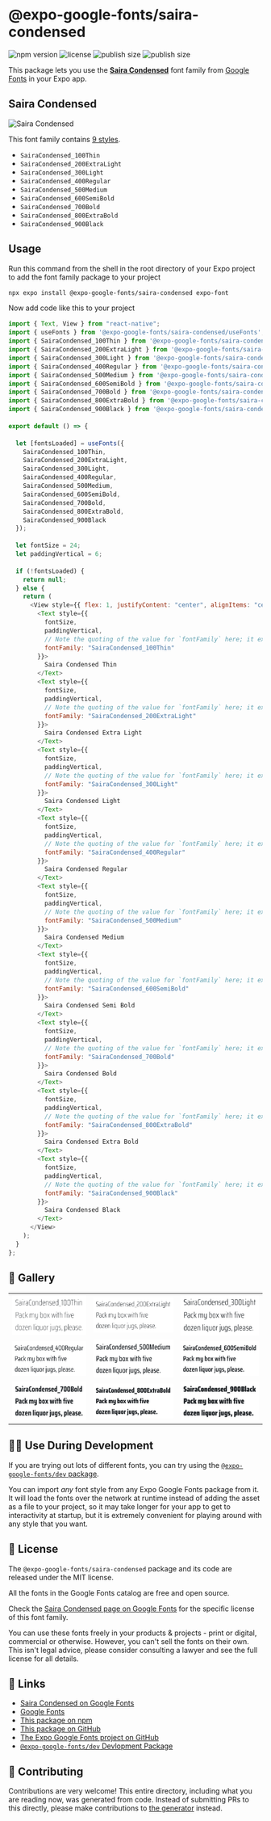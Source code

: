 # @expo-google-fonts/saira-condensed

![npm version](https://flat.badgen.net/npm/v/@expo-google-fonts/saira-condensed)
![license](https://flat.badgen.net/github/license/expo/google-fonts)
![publish size](https://flat.badgen.net/packagephobia/install/@expo-google-fonts/saira-condensed)
![publish size](https://flat.badgen.net/packagephobia/publish/@expo-google-fonts/saira-condensed)

This package lets you use the [**Saira Condensed**](https://fonts.google.com/specimen/Saira+Condensed) font family from [Google Fonts](https://fonts.google.com/) in your Expo app.

## Saira Condensed

![Saira Condensed](./font-family.png)

This font family contains [9 styles](#-gallery).

- `SairaCondensed_100Thin`
- `SairaCondensed_200ExtraLight`
- `SairaCondensed_300Light`
- `SairaCondensed_400Regular`
- `SairaCondensed_500Medium`
- `SairaCondensed_600SemiBold`
- `SairaCondensed_700Bold`
- `SairaCondensed_800ExtraBold`
- `SairaCondensed_900Black`

## Usage

Run this command from the shell in the root directory of your Expo project to add the font family package to your project

```sh
npx expo install @expo-google-fonts/saira-condensed expo-font
```

Now add code like this to your project

```js
import { Text, View } from "react-native";
import { useFonts } from '@expo-google-fonts/saira-condensed/useFonts';
import { SairaCondensed_100Thin } from '@expo-google-fonts/saira-condensed/100Thin';
import { SairaCondensed_200ExtraLight } from '@expo-google-fonts/saira-condensed/200ExtraLight';
import { SairaCondensed_300Light } from '@expo-google-fonts/saira-condensed/300Light';
import { SairaCondensed_400Regular } from '@expo-google-fonts/saira-condensed/400Regular';
import { SairaCondensed_500Medium } from '@expo-google-fonts/saira-condensed/500Medium';
import { SairaCondensed_600SemiBold } from '@expo-google-fonts/saira-condensed/600SemiBold';
import { SairaCondensed_700Bold } from '@expo-google-fonts/saira-condensed/700Bold';
import { SairaCondensed_800ExtraBold } from '@expo-google-fonts/saira-condensed/800ExtraBold';
import { SairaCondensed_900Black } from '@expo-google-fonts/saira-condensed/900Black';

export default () => {

  let [fontsLoaded] = useFonts({
    SairaCondensed_100Thin, 
    SairaCondensed_200ExtraLight, 
    SairaCondensed_300Light, 
    SairaCondensed_400Regular, 
    SairaCondensed_500Medium, 
    SairaCondensed_600SemiBold, 
    SairaCondensed_700Bold, 
    SairaCondensed_800ExtraBold, 
    SairaCondensed_900Black
  });

  let fontSize = 24;
  let paddingVertical = 6;

  if (!fontsLoaded) {
    return null;
  } else {
    return (
      <View style={{ flex: 1, justifyContent: "center", alignItems: "center" }}>
        <Text style={{
          fontSize,
          paddingVertical,
          // Note the quoting of the value for `fontFamily` here; it expects a string!
          fontFamily: "SairaCondensed_100Thin"
        }}>
          Saira Condensed Thin
        </Text>
        <Text style={{
          fontSize,
          paddingVertical,
          // Note the quoting of the value for `fontFamily` here; it expects a string!
          fontFamily: "SairaCondensed_200ExtraLight"
        }}>
          Saira Condensed Extra Light
        </Text>
        <Text style={{
          fontSize,
          paddingVertical,
          // Note the quoting of the value for `fontFamily` here; it expects a string!
          fontFamily: "SairaCondensed_300Light"
        }}>
          Saira Condensed Light
        </Text>
        <Text style={{
          fontSize,
          paddingVertical,
          // Note the quoting of the value for `fontFamily` here; it expects a string!
          fontFamily: "SairaCondensed_400Regular"
        }}>
          Saira Condensed Regular
        </Text>
        <Text style={{
          fontSize,
          paddingVertical,
          // Note the quoting of the value for `fontFamily` here; it expects a string!
          fontFamily: "SairaCondensed_500Medium"
        }}>
          Saira Condensed Medium
        </Text>
        <Text style={{
          fontSize,
          paddingVertical,
          // Note the quoting of the value for `fontFamily` here; it expects a string!
          fontFamily: "SairaCondensed_600SemiBold"
        }}>
          Saira Condensed Semi Bold
        </Text>
        <Text style={{
          fontSize,
          paddingVertical,
          // Note the quoting of the value for `fontFamily` here; it expects a string!
          fontFamily: "SairaCondensed_700Bold"
        }}>
          Saira Condensed Bold
        </Text>
        <Text style={{
          fontSize,
          paddingVertical,
          // Note the quoting of the value for `fontFamily` here; it expects a string!
          fontFamily: "SairaCondensed_800ExtraBold"
        }}>
          Saira Condensed Extra Bold
        </Text>
        <Text style={{
          fontSize,
          paddingVertical,
          // Note the quoting of the value for `fontFamily` here; it expects a string!
          fontFamily: "SairaCondensed_900Black"
        }}>
          Saira Condensed Black
        </Text>
      </View>
    );
  }
};
```

## 🔡 Gallery


||||
|-|-|-|
|![SairaCondensed_100Thin](./100Thin/SairaCondensed_100Thin.ttf.png)|![SairaCondensed_200ExtraLight](./200ExtraLight/SairaCondensed_200ExtraLight.ttf.png)|![SairaCondensed_300Light](./300Light/SairaCondensed_300Light.ttf.png)||
|![SairaCondensed_400Regular](./400Regular/SairaCondensed_400Regular.ttf.png)|![SairaCondensed_500Medium](./500Medium/SairaCondensed_500Medium.ttf.png)|![SairaCondensed_600SemiBold](./600SemiBold/SairaCondensed_600SemiBold.ttf.png)||
|![SairaCondensed_700Bold](./700Bold/SairaCondensed_700Bold.ttf.png)|![SairaCondensed_800ExtraBold](./800ExtraBold/SairaCondensed_800ExtraBold.ttf.png)|![SairaCondensed_900Black](./900Black/SairaCondensed_900Black.ttf.png)||


## 👩‍💻 Use During Development

If you are trying out lots of different fonts, you can try using the [`@expo-google-fonts/dev` package](https://github.com/expo/google-fonts/tree/master/font-packages/dev#readme).

You can import _any_ font style from any Expo Google Fonts package from it. It will load the fonts over the network at runtime instead of adding the asset as a file to your project, so it may take longer for your app to get to interactivity at startup, but it is extremely convenient for playing around with any style that you want.


## 📖 License

The `@expo-google-fonts/saira-condensed` package and its code are released under the MIT license.

All the fonts in the Google Fonts catalog are free and open source.

Check the [Saira Condensed page on Google Fonts](https://fonts.google.com/specimen/Saira+Condensed) for the specific license of this font family.

You can use these fonts freely in your products & projects - print or digital, commercial or otherwise. However, you can't sell the fonts on their own. This isn't legal advice, please consider consulting a lawyer and see the full license for all details.

## 🔗 Links

- [Saira Condensed on Google Fonts](https://fonts.google.com/specimen/Saira+Condensed)
- [Google Fonts](https://fonts.google.com/)
- [This package on npm](https://www.npmjs.com/package/@expo-google-fonts/saira-condensed)
- [This package on GitHub](https://github.com/expo/google-fonts/tree/master/font-packages/saira-condensed)
- [The Expo Google Fonts project on GitHub](https://github.com/expo/google-fonts)
- [`@expo-google-fonts/dev` Devlopment Package](https://github.com/expo/google-fonts/tree/master/font-packages/dev)

## 🤝 Contributing

Contributions are very welcome! This entire directory, including what you are reading now, was generated from code. Instead of submitting PRs to this directly, please make contributions to [the generator](https://github.com/expo/google-fonts/tree/master/packages/generator) instead.
